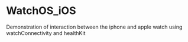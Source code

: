 # WatchOS_iOS
Demonstration of interaction between the iphone and apple watch using watchConnectivity and healthKit
